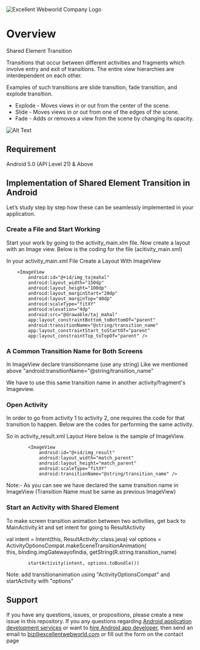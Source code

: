 ![Excellent Webworld Company Logo](https://eww-wp-new.s3.ap-south-1.amazonaws.com/wp-content/uploads/2021/10/21124036/Excellent-Webworld-logo-svg.jpg)

# Overview

Shared Element Transition 

Transitions that occur between different activities and  fragments which involve entry and exit of transitions. The entire view hierarchies are interdependent on each other. 

Examples of such transitions are slide transition, fade transition, and explode transition.

* Explode - Moves views in or out from the center of the scene.
* Slide - Moves views in or out from one of the edges of the scene.
* Fade - Adds or removes a view from the scene by changing its opacity.



![Alt Text](https://eww-wp-new.s3.ap-south-1.amazonaws.com/wp-content/uploads/2022/01/11124324/gif-04.gif)



## Requirement
Android 5.0 (API Level 21) & Above 

## Implementation of Shared Element Transition in Android
Let’s study step by step how these can be seamlessly implemented in your application. 

### Create a File and Start Working
Start your work by going to the activity_main.xlm file. Now create a layout with an Image view. Below is the coding for the file (acitivity_main.xml)

In your activity_main.xml File Create a Layout With ImageView

        <ImageView
            android:id="@+id/img_tajmahal"
            android:layout_width="150dp"
            android:layout_height="100dp"
            android:layout_marginStart="20dp"
            android:layout_marginTop="40dp"
            android:scaleType="fitXY"
            android:elevation="4dp"
            android:src="@drawable/taj_mahal"
            app:layout_constraintBottom_toBottomOf="parent"
            android:transitionName="@string/transition_name"
            app:layout_constraintStart_toStartOf="parent"
            app:layout_constraintTop_toTopOf="parent" />


### A Common Transition Name for Both Screens

In ImageView declare  transitionname (use any string) Like we mentioned above "android:transitionName="@string/transition_name"

We have to use this same transition name in another activity/fragment's Imageview.

### Open Activity 

In order to go from activity 1 to activity 2, one requires the code for that transition to happen. Below are the codes for performing the same activity.


So in activity_result.xml Layout Here below is the sample of ImageView.

            <ImageView
                android:id="@+id/img_result"
                android:layout_width="match_parent"
                android:layout_height="match_parent"
                android:scaleType="fitXY"
                android:transitionName="@string/transition_name" />



Note:- As you can see we have declared the same transition name in ImageView  (Transition Name must be same as previous ImageView)

### Start an Activity with Shared Element

To make screen transition animation between two activities,  get back to MainActivity.kt and set intent for going to ResultActivity

  
  
val intent = Intent(this, ResultActivity::class.java)
            val options = ActivityOptionsCompat.makeSceneTransitionAnimation(            
                this, binding.imgGatewayofindia, getString(R.string.transition_name)
           
            startActivity(intent, options.toBundle())

Note: add transitionanimation using "ActivityOptionsCompat" and startActivity with "options"


## Support
If you have any questions, issues, or propositions, please create a new issue in this repository.
If you any questions regarding <a href="https://www.excellentwebworld.com/android-application-development-services/?utm_source=github&utm_campaign=iphone-app-development">Android application development services</a> or want to <a href="https://www.excellentwebworld.com/hire-android-app-developers/?utm_source=github&utm_campaign=hire+android-developers">hire Android app developer</a>, then send an email to biz@excellentwebworld.com or fill out the form on the contact page
